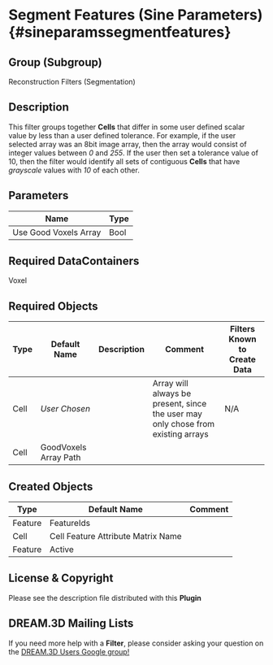 Segment Features (Sine Parameters) {#sineparamssegmentfeatures}
======

## Group (Subgroup) ##

Reconstruction Filters (Segmentation)

## Description ##

This filter groups together **Cells** that differ in some user defined scalar value by less than a user defined tolerance.  For example, if the user selected array was an 8bit image array, then the array would consist of integer values between *0* and *255*.  If the user then set a tolerance value of 10, then the filter would identify all sets of contiguous **Cells** that have *grayscale* values with *10* of each other.

## Parameters ##

| Name | Type |
|------|------|
| Use Good Voxels Array | Bool |

## Required DataContainers ##

Voxel

## Required Objects ##

| Type | Default Name | Description | Comment | Filters Known to Create Data |
|------|--------------|-------------|---------|-----|
| Cell | *User Chosen* |  | Array will always be present, since the user may only chose from existing arrays | N/A |
| Cell | GoodVoxels Array Path | | | |

## Created Objects ##

| Type | Default Name | Comment |
|------|--------------|---------|
| Feature | FeatureIds | |
| Cell | Cell Feature Attribute Matrix Name | |
| Feature | Active | |




## License & Copyright ##

Please see the description file distributed with this **Plugin**

## DREAM.3D Mailing Lists ##

If you need more help with a **Filter**, please consider asking your question on the [DREAM.3D Users Google group!](https://groups.google.com/forum/?hl=en#!forum/dream3d-users)


